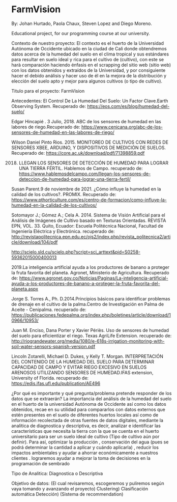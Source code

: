 # FarmVision
By: Johan Hurtado, Paola Chaux, Steven Lopez and Diego Moreno.

Educational project, for our programming course at our university.


Contexto de nuestro proyecto:
El contexto es el huerto de la Universidad Autónoma de Occidente ubicado en la ciudad de Cali donde obtendremos datos acerca de la humedad del suelo en el clima tropical y sus estándares para resultar en suelo ideal y rica para el cultivo de (cultivo), con este se harà comparación haciendo énfasis en el scrapping del sitio web (sitio web) con los datos obtenidos y extraídos de la Universidad, y por consiguiente hacer el debido análisis y hacer uso de él en la mejora de la distribución y elección del suelo apto y mejor para algunos cultivos (o tipo de cultivo).

Titulo para el proyecto:
FarmVision


Antecedentes:
El Control De La Humedad Del Suelo: Un Factor Clave.Earth Observing System. Recuperado de:  https://eos.com/es/blog/humedad-del-suelo/

Edgar Hincapié . 3 Julio, 2018. ABC de los sensores de humedad en las labores de riego.Recuperado de: https://www.cenicana.org/abc-de-los-sensores-de-humedad-en-las-labores-de-riego/

Wilson Daniel Pinto Rios. 2015. MONITOREO DE CULTIVOS CON REDES DE SENSORES XBEE, ARDUINO, Y DISPOSITIVOS DE MEDICIÓN DE SUELOS. Recuperado de: https://core.ac.uk/download/pdf/71398859.pdf

2018. LLEGAN LOS SENSORES DE DETECCIÓN DE HUMEDAD PARA LOGRAR UNA TIERRA FÉRTIL. Hablemos de Campo. recuperado de:
https://www.hablemosdelcampo.com/llegan-los-sensores-de-deteccion-de-humedad-para-lograr-una-tierra-fertil/

Susan Parent.9 de noviembre de 2021. ¿Cómo influye la humedad en la calidad de los cultivos?. PROMIX. Recuperado de:	https://www.pthorticulture.com/es/centro-de-formacion/como-influye-la-humedad-en-la-calidad-de-los-cultivos/

Sotomayor J.; Gómez A.; Cela A. 2014. Sistema de Visión Artificial para el Análisis de Imágenes de Cultivo basado en Texturas Orientadas. REVISTA EPN, VOL. 33. Quito, Ecuador: Escuela Politécnica Nacional, Facultad de Ingeniería Eléctrica y Electrónica. recuperado de: http://revistapolitecnica.epn.edu.ec/ojs2/index.php/revista_politecnica2/article/download/104/pdf

http://scielo.sld.cu/scielo.php?script=sci_arttext&pid=S0258-59362015000400013

2019.La inteligencia artificial ayuda a los productores de banano a proteger la fruta favorita del planeta. Agronet, Ministerio de Agricultura. Recuperado de: https://www.agronet.gov.co/Noticias/Paginas/La-inteligencia-artificial-ayuda-a-los-productores-de-banano-a-proteger-la-fruta-favorita-del-planeta.aspx

Jorge S. Torres A., Ph. D.2014.Principios básicos para identificar problemas de drenaje en el cultivo de la palma.Centro de Investigación en Palma de Aceite - Cenipalma. recuperado de: https://publicaciones.fedepalma.org/index.php/boletines/article/download/10966/10953/

Juan M. Enciso, Dana Porter y Xavier Périès. Uso de sensores de humedad del suelo para eficientizar el riego. Texas AgriLife Extension. recuperado de: http://riograndewater.org/media/1080/e-618s-irrigation-monitoring-with-soil-water-sensors-spanish-version.pdf

Lincoln Zotarelli, Michael D. Dukes, y Kelly T. Morgan. INTERPRETACIÓN DEL CONTENIDO DE LA HUMEDAD DEL SUELO PARA DETERMINAR CAPACIDAD DE CAMPO Y EVITAR RIEGO EXCESIVO EN SUELOS ARENOSOS UTILIZANDO SENSORES DE HUMEDAD.IFAS extension, University of Florida. recuperado de:
https://edis.ifas.ufl.edu/publication/AE496



¿Por qué es importante y qué pregunta/problema pretende responder  de los datos que se extraerán?
La importancia del análisis de la humedad del suelo en el huerto de la universidad Autónoma de Occidente así como los datos obtenidos, recae en su utilidad para compararlos con datos externos que estén presentes en el suelo de diferentes huertos locales así como de información recolectada de otras fuentes de datos digitales, mediante la analitica de diagnostica y descriptiva, es decir, analizar e identificar  las características que necesita la tierra con la que se cuenta en el huerto universitario para ser un suelo ideal de cultivo (Tipo de cultivo aún por definir).
Para así,  optimizar la producción , conservación del agua (pues se podrá determinar la cantidad a aplicar y cuándo aplicarla) , reducir los impactos ambientales y ayudar a ahorrar económicamente a nuestros clientes . lograremos ayudar a mejorar la toma de decisiones en la programación de  sembrado


Tipo de Analitica:
Diagnostica o Descriptiva

Objetivo de datos: (El cual revisaremos, escogeremos y puliremos según vaya tomando y avanzando el proyecto)
Clustering) Clasificación automática
Detección) (Sistema de recommendation)


